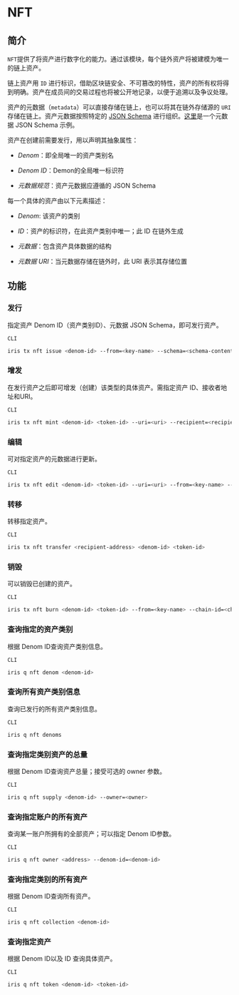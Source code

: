 # NFT

## 简介

`NFT`提供了将资产进行数字化的能力。通过该模块，每个链外资产将被建模为唯一的链上资产。

链上资产用 `ID` 进行标识，借助区块链安全、不可篡改的特性，资产的所有权将得到明确。资产在成员间的交易过程也将被公开地记录，以便于追溯以及争议处理。

资产的元数据（`metadata`）可以直接存储在链上，也可以将其在链外存储源的 `URI` 存储在链上。资产元数据按照特定的 [JSON Schema](https://JSON-Schema.org/) 进行组织。[这里](./nft-metadata.json)是一个元数据 JSON Schema 示例。

资产在创建前需要发行，用以声明其抽象属性：

- _Denom_：即全局唯一的资产类别名
  
- _Denom ID_：Demon的全局唯一标识符

- _元数据规范_：资产元数据应遵循的 JSON Schema

每一个具体的资产由以下元素描述：

- _Denom_: 该资产的类别

- _ID_：资产的标识符，在此资产类别中唯一；此 ID 在链外生成

- _元数据_：包含资产具体数据的结构

- _元数据 URI_：当元数据存储在链外时，此 URI 表示其存储位置

## 功能

### 发行

指定资产 Denom ID（资产类别ID）、元数据 JSON Schema，即可发行资产。

`CLI`

```bash
iris tx nft issue <denom-id> --from=<key-name> --schema=<schema-content or path/to/schema.json> --chain-id=<chain-id> --fees=<fee>
```

### 增发

在发行资产之后即可增发（创建）该类型的具体资产。需指定资产 ID、接收者地址和URI。

`CLI`

```bash
iris tx nft mint <denom-id> <token-id> --uri=<uri> --recipient=<recipient> --from=<key-name> --chain-id=<chain-id> --fees=<fee>
```

### 编辑

可对指定资产的元数据进行更新。

`CLI`

```bash
iris tx nft edit <denom-id> <token-id> --uri=<uri> --from=<key-name> --chain-id=<chain-id> --fees=<fee>
```

### 转移

转移指定资产。

`CLI`

```bash
iris tx nft transfer <recipient-address> <denom-id> <token-id>
```

### 销毁

可以销毁已创建的资产。

`CLI`

```bash
iris tx nft burn <denom-id> <token-id> --from=<key-name> --chain-id=<chain-id> --fees=<fee>
```

### 查询指定的资产类别

根据 Denom ID查询资产类别信息。

`CLI`

```bash
iris q nft denom <denom-id>
```

### 查询所有资产类别信息

查询已发行的所有资产类别信息。

`CLI`

```bash
iris q nft denoms
```

### 查询指定类别资产的总量

根据 Denom ID查询资产总量；接受可选的 owner 参数。

`CLI`

```bash
iris q nft supply <denom-id> --owner=<owner>
```

### 查询指定账户的所有资产

查询某一账户所拥有的全部资产；可以指定 Denom ID参数。

`CLI`

```bash
iris q nft owner <address> --denom-id=<denom-id>
```

### 查询指定类别的所有资产

根据 Denom ID查询所有资产。

`CLI`

```bash
iris q nft collection <denom-id>
```

### 查询指定资产

根据 Denom ID以及 ID 查询具体资产。

`CLI`

```bash
iris q nft token <denom-id> <token-id>
```

